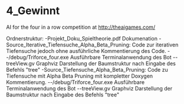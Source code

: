 # 4_Gewinnt
AI for the four in a row competition at http://theaigames.com/

Ordnerstruktur:
-Projekt_Doku_Spieltheorie.pdf				Dokumenation
-Source_Iterative_Tiefensuche_Alpha_Beta_Pruning: 	Code zur iterativen Tiefensuche jedoch ohne ausführliche Kommentierung des Code.
--/debug/Triforce_four.exe				Ausführbare Terminalanwendung des Bot
--treeView.gv						Graphviz Darstellung der Baumstruktur nach Eingabe des Befehls "tree"
-Source_Tiefensuche_Alpha_Beta_Pruning:			Code zu Tiefensuche mit Alpha Beta Pruning mit kompletter Doxygen Kommentierung.
--/debug/Triforce_four.exe				Ausführbare Terminalanwendung des Bot
--treeView.gv						Graphviz Darstellung der Baumstruktur nach Eingabe des Befehls "tree"